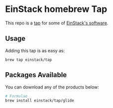 # EinStack homebrew Tap

This repo is a [tap](https://docs.brew.sh/Taps) for some of [EinStack's software](https://github.com/EinStack).

## Usage

Adding this tap is as easy as:

```
brew tap einstack/tap
```

## Packages Available

You can download any of the products below:

```sh
# Formulae
brew install einstack/tap/glide
```

